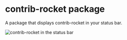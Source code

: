 # contrib-rocket package

A package that displays contrib-rocket in your status bar.

![contrib-rocket in the status bar](https://github.com/wextia/atom-contrib-rocket/tree/master/images/rocket-statusbar.png)
